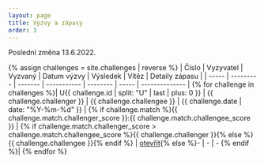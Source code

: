 ```yaml
---
layout: page
title: Výzvy a zápasy
order: 3
---
```


Poslední změna 13.6.2022.

{% assign challenges = site.challenges | reverse %}
| Číslo | Vyzyvatel | Vyzvaný | Datum výzvy | Výsledek | Vítěz | Detaily zápasu |
| ----- | --------- | ------- | ----------- | -------- | ----- | -------------- |
{% for challenge in challenges %}| U{{ challenge.id | split: "U" | last | plus: 0 }} | {{ challenge.challenger }} | {{ challenge.challengee }} | {{ challenge.date | date: "%Y-%m-%d" }} | {% if challenge.match %}{{ challenge.match.challenger_score }}:{{ challenge.match.challengee_score }} | {% if challenge.match.challenger_score > challenge.match.challengee_score %}{{ challenge.challenger }}{% else %}{{ challenge.challengee }}{% endif %} | [otevřít]({{challenge.url}}){% else %}- | - | - {% endif %}|
{% endfor %}
